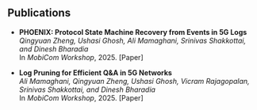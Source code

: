 ## Publications

- **PHOENIX: Protocol State Machine Recovery from Events in 5G Logs**  
  *Qingyuan Zheng, Ushasi Ghosh, Ali Mamaghani, Srinivas Shakkottai, and Dinesh Bharadia*  
  In *MobiCom Workshop*, 2025. [Paper]

- **Log Pruning for Efficient Q&A in 5G Networks**  
  *Ali Mamaghani, Qingyuan Zheng, Ushasi Ghosh, Vicram Rajagopalan, Srinivas Shakkottai, and Dinesh Bharadia*  
  In *MobiCom Workshop*, 2025. [Paper]
